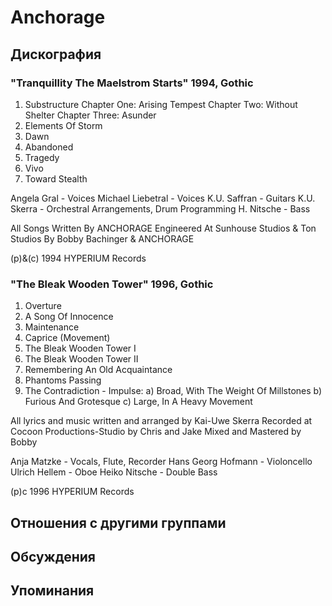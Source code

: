 # Anchorage



## Дискография

### "Tranquillity The Maelstrom Starts" 1994, Gothic

1. Substructure
    Chapter One: Arising Tempest
    Chapter Two: Without Shelter
    Chapter Three: Asunder
2. Elements Of Storm
3. Dawn
4. Abandoned
5. Tragedy
6. Vivo
7. Toward Stealth

 Angela Gral - Voices
 Michael Liebetral - Voices
 K.U. Saffran - Guitars
 K.U. Skerra - Orchestral Arrangements, Drum Programming
 H. Nitsche - Bass

All Songs Written By ANCHORAGE
Engineered At Sunhouse Studios & Ton Studios By Bobby Bachinger & ANCHORAGE

(p)&(c) 1994 HYPERIUM Records

### "The Bleak Wooden Tower" 1996, Gothic

1. Overture
2. A Song Of Innocence
3. Maintenance
4. Caprice (Movement)
5. The Bleak Wooden Tower I
6. The Bleak Wooden Tower II
7. Remembering An Old Acquaintance
8. Phantoms Passing
9. The Contradiction - Impulse:
  a) Broad, With The Weight Of Millstones
  b) Furious And Grotesque
  c) Large, In A Heavy Movement

All lyrics and music written and arranged by Kai-Uwe Skerra
Recorded at Cocoon Productions-Studio by Chris and Jake
Mixed and Mastered by Bobby

Anja Matzke - Vocals, Flute, Recorder
Hans Georg Hofmann - Violoncello
Ulrich Hellem - Oboe
Heiko Nitsche - Double Bass

(p)c 1996 HYPERIUM Records


## Отношения с другими группами


## Обсуждения


## Упоминания

